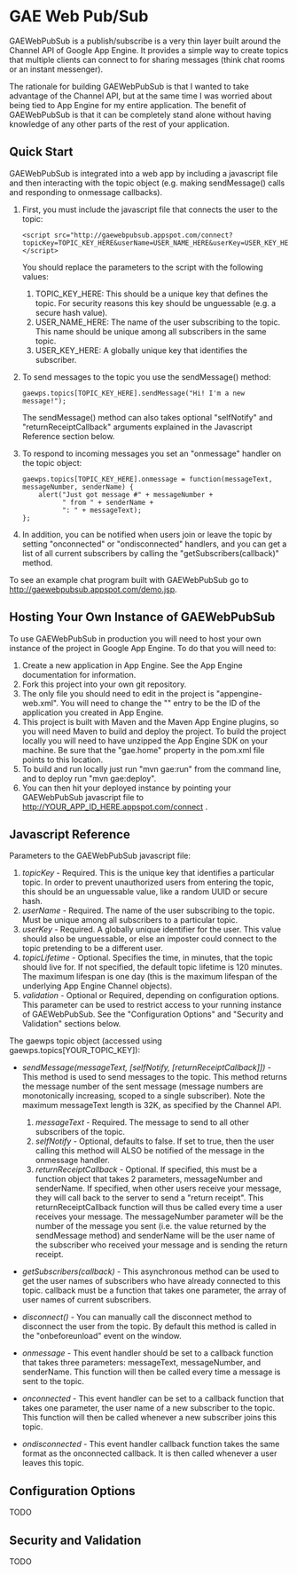 # GAE Web Pub/Sub #

GAEWebPubSub is a publish/subscribe is a very thin layer built around the
Channel API of Google App Engine. It provides a simple way to create
topics that multiple clients can connect to for sharing messages (think
chat rooms or an instant messenger).

The rationale for building GAEWebPubSub is that I wanted to take advantage
of the Channel API, but at the same time I was worried about being tied to
App Engine for my entire application. The benefit of GAEWebPubSub is that it
can be completely stand alone without having knowledge of any other parts of
the rest of your application.

## Quick Start ##

GAEWebPubSub is integrated into a web app by including a javascript file and
then interacting with the topic object (e.g. making sendMessage() calls and
responding to onmessage callbacks).

1.  First, you must include the javascript file that connects the user to the
    topic:

        <script src="http://gaewebpubsub.appspot.com/connect?topicKey=TOPIC_KEY_HERE&userName=USER_NAME_HERE&userKey=USER_KEY_HERE"></script>

    You should replace the parameters to the script with the following values:
    1.  TOPIC_KEY_HERE: This should be a unique key that defines the topic.
        For security reasons this key should be unguessable (e.g. a secure
        hash value).
    2.  USER_NAME_HERE: The name of the user subscribing to the topic. This
        name should be unique among all subscribers in the same topic.
    3.  USER_KEY_HERE: A globally unique key that identifies the subscriber.

2.  To send messages to the topic you use the sendMessage() method:

        gaewps.topics[TOPIC_KEY_HERE].sendMessage("Hi! I'm a new message!");

    The sendMessage() method can also takes optional "selfNotify" and
    "returnReceiptCallback" arguments explained in the Javascript Reference
    section below.

3.  To respond to incoming messages you set an "onmessage" handler on the
    topic object:

        gaewps.topics[TOPIC_KEY_HERE].onmessage = function(messageText, messageNumber, senderName) {
            alert("Just got message #" + messageNumber +
                  " from " + senderName +
                  ": " + messageText);
        };

4.  In addition, you can be notified when users join or leave the topic by
    setting "onconnected" or "ondisconnected" handlers, and you can get a list
    of all current subscribers by calling the "getSubscribers(callback)"
    method.

To see an example chat program built with GAEWebPubSub go to
<http://gaewebpubsub.appspot.com/demo.jsp>.

## Hosting Your Own Instance of GAEWebPubSub ##

To use GAEWebPubSub in production you will need to host your own instance of
the project in Google App Engine. To do that you will need to:

1.  Create a new application in App Engine. See the App Engine documentation
    for information.
2.  Fork this project into your own git repository.
3.  The only file you should need to edit in the project is
    "appengine-web.xml". You will need to change the "<application>" entry to
    be the ID of the application you created in App Engine.
4.  This project is built with Maven and the Maven App Engine plugins, so you
    will need Maven to build and deploy the project. To build the project
    locally you will need to have unzipped the App Engine SDK on your machine.
    Be sure that the "gae.home" property in the pom.xml file points to this
    location.
5.  To build and run locally just run "mvn gae:run" from the command line, and
    to deploy run "mvn gae:deploy".
6.  You can then hit your deployed instance by pointing your GAEWebPubSub
    javascript file to http://YOUR_APP_ID_HERE.appspot.com/connect .

## Javascript Reference ##

Parameters to the GAEWebPubSub javascript file:

1.  *topicKey* - Required. This is the unique key that identifies a particular
    topic. In order to prevent unauthorized users from entering the topic,
    this should be an unguessable value, like a random UUID or secure hash.
2.  *userName* - Required. The name of the user subscribing to the topic. Must
    be unique among all subscribers to a particular topic.
3.  *userKey* - Required. A globally unique identifier for the user. This
    value should also be unguessable, or else an imposter could connect to the
    topic pretending to be a different user.
4.  *topicLifetime* - Optional. Specifies the time, in minutes, that the topic
    should live for. If not specified, the default topic lifetime is 120
    minutes. The maximum lifespan is one day (this is the maximum lifespan of
    the underlying App Engine Channel objects).
5.  *validation* - Optional or Required, depending on configuration options.
    This parameter can be used to restrict access to your running instance of
    GAEWebPubSub. See the "Configuration Options" and "Security and Validation"
    sections below.

The gaewps topic object (accessed using gaewps.topics[YOUR_TOPIC_KEY]):

+   *sendMessage(messageText, [selfNotify, [returnReceiptCallback]])* - This
    method is used to send messages to the topic. This method returns the
    message number of the sent message (message numbers are monotonically
    increasing, scoped to a single subscriber). Note the maximum messageText
    length is 32K, as specified by the Channel API.

    1.  *messageText* - Required. The message to send to all other subscribers
        of the topic.
    2.  *selfNotify* - Optional, defaults to false. If set to true, then the
        user calling this method will ALSO be notified of the message in the
        onmessage handler.
    3.  *returnReceiptCallback* - Optional. If specified, this must be a
        function object that takes 2 parameters, messageNumber and
        senderName. If specified, when other users receive your message, they
        will call back to the server to send a "return receipt". This
        returnReceiptCallback function will thus be called every time a
        user receives your message. The messageNumber parameter will be
        the number of the message you sent (i.e. the value returned by the
        sendMessage method) and senderName will be the user name of the
        subscriber who received your message and is sending the return
        receipt.

+   *getSubscribers(callback)* - This asynchronous method can be used to get
    the user names of subscribers who have already connected to this topic.
    callback must be a function that takes one parameter, the array of user
    names of current subscribers.

+   *disconnect()* - You can manually call the disconnect method to disconnect
    the user from the topic. By default this method is called in the
    "onbeforeunload" event on the window.

+   *onmessage* - This event handler should be set to a callback function that
    takes three parameters: messageText, messageNumber, and senderName. This
    function will then be called every time a message is sent to the topic.

+   *onconnected* - This event handler can be set to a callback function that
    takes one parameter, the user name of a new subscriber to the topic. This
    function will then be called whenever a new subscriber joins this topic.

+   *ondisconnected* - This event handler callback function takes the same
    format as the onconnected callback. It is then called whenever a user
    leaves this topic.

## Configuration Options ##

TODO

## Security and Validation ##

TODO